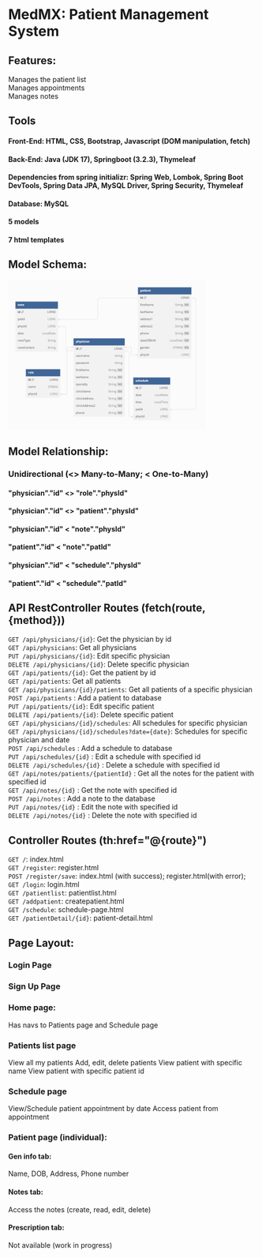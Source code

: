 # MedMX: Patient Management System

## Features:
Manages the patient list  
Manages appointments  
Manages notes  

## Tools
#### Front-End: HTML, CSS, Bootstrap, Javascript (DOM manipulation, fetch)
#### Back-End: Java (JDK 17), Springboot (3.2.3), Thymeleaf
#### Dependencies from spring initializr: Spring Web, Lombok, Spring Boot DevTools, Spring Data JPA, MySQL Driver, Spring Security, Thymeleaf
#### Database: MySQL
#### 5 models
#### 7 html templates

## Model Schema:
<img src="medmx-schema.jpg" alt="schema" width="400px">

## Model Relationship:
### Unidirectional (<> Many-to-Many; < One-to-Many)
#### "physician"."id" <> "role"."physId"
#### "physician"."id" <> "patient"."physId"
#### "physician"."id" < "note"."physId"
#### "patient"."id" < "note"."patId"
#### "physician"."id" < "schedule"."physId"
#### "patient"."id" < "schedule"."patId"

## API RestController Routes (fetch(route, {method}))
`GET /api/physicians/{id}`: Get the physician by id  
`GET /api/physicians`: Get all physicians  
`PUT /api/physicians/{id}`: Edit specific physician  
`DELETE /api/physicians/{id}`: Delete specific physician  
`GET /api/patients/{id}`: Get the patient by id  
`GET /api/patients`: Get all patients  
`GET /api/physicians/{id}/patients`: Get all patients of a specific physician  
`POST /api/patients` : Add a patient to database  
`PUT /api/patients/{id}`: Edit specific patient  
`DELETE /api/patients/{id}`: Delete specific patient  
`GET /api/physicians/{id}/schedules`: All schedules for specific physician  
`GET /api/physicians/{id}/schedules?date={date}`: Schedules for specific physician and date  
`POST /api/schedules` : Add a schedule to database  
`PUT /api/schedules/{id}` : Edit a schedule with specified id  
`DELETE /api/schedules/{id}` : Delete a schedule with specified id  
`GET /api/notes/patients/{patientId}` : Get all the notes for the patient with specified id  
`GET /api/notes/{id}` : Get the note with specified id  
`POST /api/notes` : Add a note to the database  
`PUT /api/notes/{id}` : Edit the note with specified id  
`DELETE /api/notes/{id}` : Delete the note with specified id  

## Controller Routes (th:href="@{route}")
`GET /`: index.html  
`GET /register`: register.html  
`POST /register/save`: index.html (with success); register.html(with error);  
`GET /login`: login.html  
`GET /patientlist`: patientlist.html  
`GET /addpatient`: createpatient.html  
`GET /schedule`: schedule-page.html  
`GET /patientDetail/{id}`: patient-detail.html  

## Page Layout:
### Login Page
### Sign Up Page
### Home page:
Has navs to Patients page and Schedule page

### Patients list page
View all my patients
Add, edit, delete patients
View patient with specific name
View patient with specific patient id

### Schedule page
View/Schedule patient appointment by date
Access patient from appointment


### Patient page (individual):
#### Gen info tab:
Name, DOB, Address, Phone number

#### Notes tab:
Access the notes (create, read, edit, delete)

#### Prescription tab:
Not available (work in progress)
